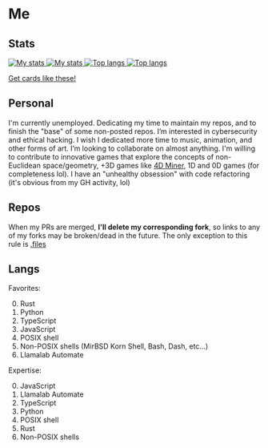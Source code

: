 # Me

## Stats
<a href=https://github.com/Rudxain#gh-light-mode-only>
	<img
		src=https://github-readme-stats.vercel.app/api?username=Rudxain&show_icons=true&hide_rank=true#gh-light-mode-only
		alt='My stats'
		loading=lazy
	>
</a>
<a href=https://github.com/Rudxain#gh-dark-mode-only>
	<img
		src=https://github-readme-stats.vercel.app/api?username=Rudxain&show_icons=true&hide_rank=true&theme=github_dark#gh-dark-mode-only
		alt='My stats'
		loading=lazy
	>
</a>

<a href=https://github.com/Rudxain#gh-light-mode-only>
	<img
		src=https://github-readme-stats.vercel.app/api/top-langs/?username=Rudxain&langs_count=3#gh-light-mode-only
		alt='Top langs'
		loading=lazy
	>
</a>
<a href=https://github.com/Rudxain#gh-dark-mode-only>
	<img
		src=https://github-readme-stats.vercel.app/api/top-langs/?username=Rudxain&langs_count=3&theme=github_dark#gh-dark-mode-only
		alt='Top langs'
		loading=lazy
	>
</a>

[Get cards like these!](https://github.com/anuraghazra/github-readme-stats)

## Personal
I'm currently unemployed. Dedicating my time to maintain my repos, and to finish the "base" of some non-posted repos. I’m interested in cybersecurity and ethical hacking. I wish I dedicated more time to music, animation, and other forms of art. I’m looking to collaborate on almost anything. I'm willing to contribute to innovative games that explore the concepts of non-Euclidean space/geometry, +3D games like [4D Miner](https://mashpoe.com/4d-miner), 1D and 0D games (for completeness lol). I have an "unhealthy obsession" with code refactoring (it's obvious from my GH activity, lol)

## Repos
When my PRs are merged, **I'll delete my corresponding fork**, so links to any of my forks may be broken/dead in the future. The only exception to this rule is [.files](https://github.com/Rudxain/dotfiles)

## Langs
Favorites:

0. Rust
1. Python
2. TypeScript
3. JavaScript
4. POSIX shell
5. Non-POSIX shells (MirBSD Korn Shell, Bash, Dash, etc...)
6. Llamalab Automate

Expertise:

0. JavaScript
1. Llamalab Automate
2. TypeScript
3. Python
4. POSIX shell
5. Rust
6. Non-POSIX shells
